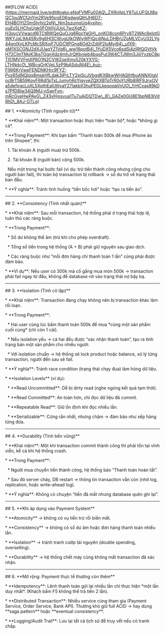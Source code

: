 \##\[FLOW ACID](https://mermaid.live/edit#pako:eNqFVMFu00AQ\_ZXRnlIpLY6TuLUFQUl8qQC1ouWCfJnYm2RVe9fsroE06gdwgQtHJH6D7-EH4BOYtZ0mShrhiz2eN\_Nm3szumqUq4yxihn-ouEx5LHChsUgk0FOitiIVJUoL7wzXgKZ-H3qvcVVwacdl6TCtBWQeQuOJg8RocYaGH\_onKO8con6Pry8T2WAc8elotGWKYJqL9A4SRv9g6Hl3CWugUlkOWiyWFtQcdiNuLDHBrUZpMLVCyU32LYg44gnlXnLKPcMcSRXojF7UDC9PGng8Od2rZdIiP2IuMvj94\_ufX9-gM1XSCGNJ2dXJUaqYZ1Vq6\_ww16potB4\_1YuDX5Vco6sdSi4zIRfQGVtVkH72CImTMoK3bsTGgnXdz4mhJrQKbnieb4bqoPut3W4CTJWm3JijjYyzbC8pTI51MVVFmXP6O1N2CVWZoeXmv520kYXYG-LTHNdcO\_WBcqOrKVeL5zP9bASduNI4E\_kuz-FIW6KrVweFENDNKHrc9FYZ-Pvz65dNQlpq8mskHfLdak3jPrLTY2pjScJVbgdKXBkwWHAQlhfbuANNXitaVocBrT5B59KovF6Rdl1pTxLJumyhRcYiqyveZQXXBTqTrR0oYURb8IRF9JnxOVa5defpgcLoXL5XqthEalUtliyaY27IakbX3huPEGLkeqoqaVnUO\_frHCxas89kDs7PfD8Iw34Q9MJ-n5wrFvn-mRcGveHwPAyG\_Z43vHjosvua1Tu7uAjDQTDw\_IE\_GAZe0GU8E1bpN83lVd9hD\_8AJ-GTLg)



\## 1. \*\*Atomicity (Tính nguyên tử)\*\*



\* \*\*Khái niệm\*\*: Một transaction hoặc thực hiện \*toàn bộ\*, hoặc \*không gì cả\*.

\* \*\*Trong Payment\*\*: Khi bạn bấm “Thanh toán 500k để mua iPhone ảo trên Shopee”, thì:



  1. Tài khoản A (người mua) trừ 500k.

  2. Tài khoản B (người bán) cộng 500k.

     Nếu một trong hai bước fail (ví dụ: trừ tiền thành công nhưng cộng cho người bán fail), thì toàn bộ transaction bị rollback → số dư trở về trạng thái ban đầu.

\* \*\*Ý nghĩa\*\*: Tránh tình huống “tiền bốc hơi” hoặc “tạo ra tiền ảo”.



---



\## 2. \*\*Consistency (Tính nhất quán)\*\*



\* \*\*Khái niệm\*\*: Sau mỗi transaction, hệ thống phải ở trạng thái hợp lệ, tuân thủ các ràng buộc.

\* \*\*Trong Payment\*\*:



  \* Số dư không thể âm (trừ khi cho phép overdraft).

  \* Tổng số tiền trong hệ thống (A + B) phải giữ nguyên sau giao dịch.

  \* Các ràng buộc như “mỗi đơn hàng chỉ thanh toán 1 lần” cũng phải được đảm bảo.

\* \*\*Ví dụ\*\*: Nếu user có 300k mà cố gắng mua món 500k → transaction phải fail ngay từ đầu, không để database rơi vào trạng thái nợ bậy bạ.



---



\## 3. \*\*Isolation (Tính cô lập)\*\*



\* \*\*Khái niệm\*\*: Transaction đang chạy không nên bị transaction khác làm rối loạn.

\* \*\*Trong Payment\*\*:



  \* Hai user cùng lúc bấm thanh toán 500k để mua \*cùng một sản phẩm cuối cùng\* (chỉ còn 1 cái).

  \* Nếu isolation yếu → cả hai đều được “xác nhận thanh toán”, tạo ra tình trạng bán một sản phẩm cho nhiều người.

  \* Với isolation chuẩn → hệ thống sẽ lock product hoặc balance, xử lý từng transaction, người đến sau sẽ fail.

\* \*\*Ý nghĩa\*\*: Tránh race condition (trạng thái chạy đua) làm hỏng dữ liệu.

\* \*\*Isolation Levels\*\* (ví dụ):



  \* \*\*Read Uncommitted\*\*: Dễ bị dirty read (nghe ngóng kết quả tạm thời).

  \* \*\*Read Committed\*\*: An toàn hơn, chỉ đọc dữ liệu đã commit.

  \* \*\*Repeatable Read\*\*: Giữ ổn định khi đọc nhiều lần.

  \* \*\*Serializable\*\*: Cứng rắn nhất, nhưng chậm → đảm bảo như xếp hàng từng đứa.



---



\## 4. \*\*Durability (Tính bền vững)\*\*



\* \*\*Khái niệm\*\*: Một khi transaction commit thành công thì phải tồn tại vĩnh viễn, kể cả khi hệ thống crash.

\* \*\*Trong Payment\*\*:



  \* Người mua chuyển tiền thành công, hệ thống báo “Thanh toán hoàn tất”.

  \* Sau đó server cháy, DB restart → thông tin transaction vẫn còn (nhờ log, replication, hoặc write-ahead log).

\* \*\*Ý nghĩa\*\*: Không có chuyện “tiền đã mất nhưng database quên ghi lại”.



---



\## 5. \*\*Khi áp dụng vào Payment System\*\*



\* \*\*Atomicity\*\* → không có vụ tiền trừ rồi biến mất.

\* \*\*Consistency\*\* → không có số dư âm hoặc đơn hàng thanh toán nhiều lần.

\* \*\*Isolation\*\* → tránh tranh cướp tài nguyên (double spending, overselling).

\* \*\*Durability\*\* → hệ thống chết máy cũng không mất transaction đã xác nhận.



---



\## 6. \*\*Mở rộng: Payment thực tế thường còn thêm\*\*



\* \*\*Idempotency\*\*: Lệnh thanh toán gửi lại nhiều lần chỉ thực hiện \*một lần duy nhất\*. (Khách bấm F5 không thể trả tiền 2 lần).

\* \*\*Distributed Transaction\*\*: Nhiều service cùng tham gia (Payment Service, Order Service, Bank API). Thường khó giữ full ACID → hay dùng \*\*saga pattern\*\* hoặc \*\*eventual consistency\*\*.

\* \*\*Logging/Audit Trail\*\*: Lưu lại tất cả lịch sử để truy vết nếu có tranh chấp.

